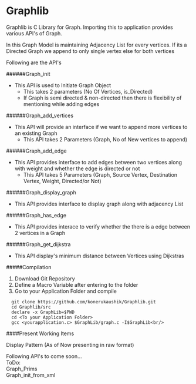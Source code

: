# Graphlib
Graphlib is C Library for Graph. Importing this to application provides various API's of Graph.

In this Graph Model is maintaining Adjacency List for every vertices. 
If its a Directed Graph we append to only single vertex else for both vertices


Following are the API's

######Graph_init

  - This API is used to Initiate Graph Object
      - This takes 2 parameters (No Of Vertices, is_Directed)
      - If Graph is semi directed & non-directed then there is flexibility of mentioning while adding edges

######Graph_add_vertices

  - This API will provide an interface if we want to append more vertices to an existing Graph
      - This API takes 2 Parameters (Graph, No of New vertices to append)

######Graph_add_edge
  
  - This API provides interface to add edges between two vertices along with weight and 
    whether the edge is directed or not
      - This API takes 5 Parameters (Graph, Source Vertex, Destination Vertex, Weight, Directed/or Not)

######Graph_display_graph

  - This API provides interface to display graph along with adjacency List

######Graph_has_edge

  - This API provides interace to verify whether the there is a edge 
    between 2 vertices in a Graph
      
######Graph_get_dijkstra

  - This API display's minimum distance between Vertices using Dijkstras

#####Compilation
  
  1. Download Git Repository
  2. Define a Macro Variable after entering to the folder
  3. Go to your Application Folder and compile 
  ```
    git clone https://github.com/konerukaushik/Graphlib.git
    cd Graphlib/src
    declare -x GraphLib=$PWD
    cd <To your Application Folder>
    gcc <yourapplication.c> $GraphLib/graph.c -I$GraphLib<br/>
```
####Present Working Items

  Display Pattern (As of Now presenting in raw format)

  Following API's to come soon...<br/>
ToDo: <br/>
  Graph_Prims <br />
  Graph_init_from_xml <br />
